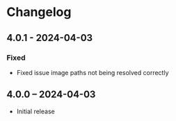 # Changelog

## 4.0.1 - 2024-04-03

### Fixed
- Fixed issue image paths not being resolved correctly

## 4.0.0 – 2024-04-03
- Initial release
